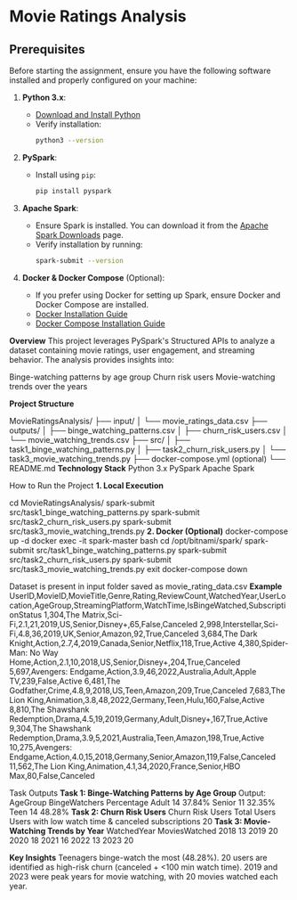 # Movie Ratings Analysis

## **Prerequisites**

Before starting the assignment, ensure you have the following software installed and properly configured on your machine:

1. **Python 3.x**:
   - [Download and Install Python](https://www.python.org/downloads/)
   - Verify installation:
     ```bash
     python3 --version
     ```

2. **PySpark**:
   - Install using `pip`:
     ```bash
     pip install pyspark
     ```

3. **Apache Spark**:
   - Ensure Spark is installed. You can download it from the [Apache Spark Downloads](https://spark.apache.org/downloads.html) page.
   - Verify installation by running:
     ```bash
     spark-submit --version
     ```

4. **Docker & Docker Compose** (Optional):
   - If you prefer using Docker for setting up Spark, ensure Docker and Docker Compose are installed.
   - [Docker Installation Guide](https://docs.docker.com/get-docker/)
   - [Docker Compose Installation Guide](https://docs.docker.com/compose/install/)

**Overview**
This project leverages PySpark's Structured APIs to analyze a dataset containing movie ratings, user engagement, and streaming behavior. The analysis provides insights into:

Binge-watching patterns by age group
Churn risk users
Movie-watching trends over the years

**Project Structure**

MovieRatingsAnalysis/
├── input/
│   └── movie_ratings_data.csv
├── outputs/
│   ├── binge_watching_patterns.csv
│   ├── churn_risk_users.csv
│   └── movie_watching_trends.csv
├── src/
│   ├── task1_binge_watching_patterns.py
│   ├── task2_churn_risk_users.py
│   └── task3_movie_watching_trends.py
├── docker-compose.yml (optional)
└── README.md
**Technology Stack**
Python 3.x
PySpark
Apache Spark

How to Run the Project
**1. Local Execution**

cd MovieRatingsAnalysis/
spark-submit src/task1_binge_watching_patterns.py
spark-submit src/task2_churn_risk_users.py
spark-submit src/task3_movie_watching_trends.py
**2. Docker (Optional)**
docker-compose up -d
docker exec -it spark-master bash
cd /opt/bitnami/spark/
spark-submit src/task1_binge_watching_patterns.py
spark-submit src/task2_churn_risk_users.py
spark-submit src/task3_movie_watching_trends.py
exit
docker-compose down


Dataset is present in input folder saved as movie_rating_data.csv
**Example**
UserID,MovieID,MovieTitle,Genre,Rating,ReviewCount,WatchedYear,UserLocation,AgeGroup,StreamingPlatform,WatchTime,IsBingeWatched,SubscriptionStatus
1,304,The Matrix,Sci-Fi,2.1,21,2019,US,Senior,Disney+,65,False,Canceled
2,998,Interstellar,Sci-Fi,4.8,36,2019,UK,Senior,Amazon,92,True,Canceled
3,684,The Dark Knight,Action,2.7,4,2019,Canada,Senior,Netflix,118,True,Active
4,380,Spider-Man: No Way Home,Action,2.1,10,2018,US,Senior,Disney+,204,True,Canceled
5,697,Avengers: Endgame,Action,3.9,46,2022,Australia,Adult,Apple TV,239,False,Active
6,481,The Godfather,Crime,4.8,9,2018,US,Teen,Amazon,209,True,Canceled
7,683,The Lion King,Animation,3.8,48,2022,Germany,Teen,Hulu,160,False,Active
8,810,The Shawshank Redemption,Drama,4.5,19,2019,Germany,Adult,Disney+,167,True,Active
9,304,The Shawshank Redemption,Drama,3.9,5,2021,Australia,Teen,Amazon,198,True,Active
10,275,Avengers: Endgame,Action,4.0,15,2018,Germany,Senior,Amazon,119,False,Canceled
11,562,The Lion King,Animation,4.1,34,2020,France,Senior,HBO Max,80,False,Canceled

Task Outputs
**Task 1: Binge-Watching Patterns by Age Group**
Output: 
AgeGroup	BingeWatchers	Percentage
Adult	14	37.84%
Senior	11	32.35%
Teen	14	48.28%
**Task 2: Churn Risk Users**
Churn Risk Users	Total Users
Users with low watch time & canceled subscriptions	20
**Task 3: Movie-Watching Trends by Year**
WatchedYear	MoviesWatched
2018	13
2019	20
2020	18
2021	16
2022	13
2023	20

**Key Insights**
Teenagers binge-watch the most (48.28%).
20 users are identified as high-risk churn (canceled + <100 min watch time).
2019 and 2023 were peak years for movie watching, with 20 movies watched each year.
